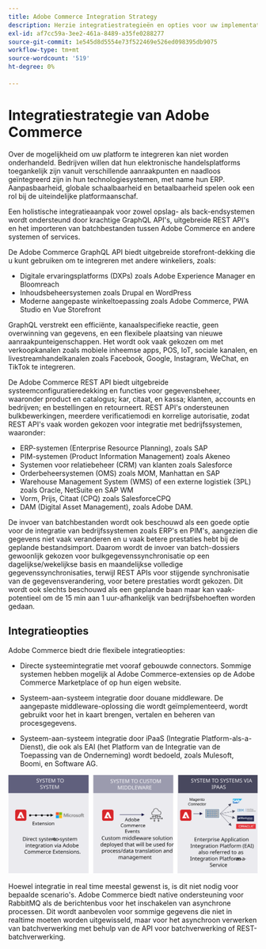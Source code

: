 ```yaml
---
title: Adobe Commerce Integration Strategy
description: Herzie integratiestrategieën en opties voor uw implementatie van Adobe Commerce.
exl-id: af7cc59a-3ee2-461a-8489-a35fe0288277
source-git-commit: 1e545d8d5554e73f522469e526ed098395db9075
workflow-type: tm+mt
source-wordcount: '519'
ht-degree: 0%

---
```


# Integratiestrategie van Adobe Commerce

Over de mogelijkheid om uw platform te integreren kan niet worden onderhandeld. Bedrijven willen dat hun elektronische handelsplatforms toegankelijk zijn vanuit verschillende aanraakpunten en naadloos geïntegreerd zijn in hun technologiesystemen, met name hun ERP. Aanpasbaarheid, globale schaalbaarheid en betaalbaarheid spelen ook een rol bij de uiteindelijke platformaanschaf.

Een holistische integratieaanpak voor zowel opslag- als back-endsystemen wordt ondersteund door krachtige GraphQL API&#39;s, uitgebreide REST API&#39;s en het importeren van batchbestanden tussen Adobe Commerce en andere systemen of services.

De Adobe Commerce GraphQL API biedt uitgebreide storefront-dekking die u kunt gebruiken om te integreren met andere winkeliers, zoals:

- Digitale ervaringsplatforms (DXPs) zoals Adobe Experience Manager en Bloomreach
- Inhoudsbeheersystemen zoals Drupal en WordPress
- Moderne aangepaste winkeltoepassing zoals Adobe Commerce, PWA Studio en Vue Storefront

GraphQL verstrekt een efficiënte, kanaalspecifieke reactie, geen overwinning van gegevens, en een flexibele plaatsing van nieuwe aanraakpunteigenschappen. Het wordt ook vaak gekozen om met verkoopkanalen zoals mobiele inheemse apps, POS, IoT, sociale kanalen, en livestreamhandelkanalen zoals Facebook, Google, Instagram, WeChat, en TikTok te integreren.

De Adobe Commerce REST API biedt uitgebreide systeemconfiguratieredekking en functies voor gegevensbeheer, waaronder product en catalogus; kar, citaat, en kassa; klanten, accounts en bedrijven; en bestellingen en retourneert. REST API&#39;s ondersteunen bulkbewerkingen, meerdere verificatiemodi en korrelige autorisatie, zodat REST API&#39;s vaak worden gekozen voor integratie met bedrijfssystemen, waaronder:

- ERP-systemen (Enterprise Resource Planning), zoals SAP
- PIM-systemen (Product Information Management) zoals Akeneo
- Systemen voor relatiebeheer (CRM) van klanten zoals Salesforce
- Orderbeheersystemen (OMS) zoals MOM, Manhattan en SAP
- Warehouse Management System (WMS) of een externe logistiek (3PL) zoals Oracle, NetSuite en SAP WM
- Vorm, Prijs, Citaat (CPQ) zoals SalesforceCPQ
- DAM (Digital Asset Management), zoals Adobe DAM.

De invoer van batchbestanden wordt ook beschouwd als een goede optie voor de integratie van bedrijfssystemen zoals ERP&#39;s en PIM&#39;s, aangezien die gegevens niet vaak veranderen en u vaak betere prestaties hebt bij de geplande bestandsimport. Daarom wordt de invoer van batch-dossiers gewoonlijk gekozen voor bulkgegevenssynchronisatie op een dagelijkse/wekelijkse basis en maandelijkse volledige gegevenssynchronisaties, terwijl REST APIs voor stijgende synchronisatie van de gegevensverandering, voor betere prestaties wordt gekozen. Dit wordt ook slechts beschouwd als een geplande baan maar kan vaak-potentieel om de 15 min aan 1 uur-afhankelijk van bedrijfsbehoeften worden gedaan.

## Integratieopties

Adobe Commerce biedt drie flexibele integratieopties:

- Directe systeemintegratie met vooraf gebouwde connectors. Sommige systemen hebben mogelijk al Adobe Commerce-extensies op de Adobe Commerce Marketplace of op hun eigen website.

- Systeem-aan-systeem integratie door douane middleware. De aangepaste middleware-oplossing die wordt geïmplementeerd, wordt gebruikt voor het in kaart brengen, vertalen en beheren van procesgegevens.

- Systeem-aan-systeem integratie door iPaaS (Integratie Platform-als-a-Dienst), die ook als EAI (het Platform van de Integratie van de Toepassing van de Onderneming) wordt bedoeld, zoals Mulesoft, Boomi, en Software AG.

![Adobe Commerce-integratieopties](../../assets/playbooks/integration-options.svg)

Hoewel integratie in real time meestal gewenst is, is dit niet nodig voor bepaalde scenario&#39;s. Adobe Commerce biedt native ondersteuning voor RabbitMQ als de berichtenbus voor het inschakelen van asynchrone processen. Dit wordt aanbevolen voor sommige gegevens die niet in realtime moeten worden uitgewisseld, maar voor het asynchroon verwerken van batchverwerking met behulp van de API voor batchverwerking of REST-batchverwerking.
